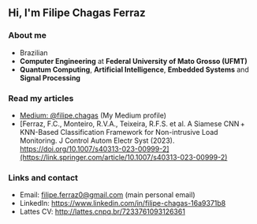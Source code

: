 
## Hi, I'm Filipe Chagas Ferraz

### About me

* Brazilian
* **Computer Engineering** at **Federal University of Mato Grosso (UFMT)** 
* **Quantum Computing**, **Artificial Intelligence**, **Embedded Systems** and **Signal Processing** 

### Read my articles
* [Medium: @filipe.chagas](https://medium.com/@filipe.chagas) (My Medium profile)
* [Ferraz, F.C., Monteiro, R.V.A., Teixeira, R.F.S. et al. A Siamese CNN + KNN-Based Classification Framework for Non-intrusive Load Monitoring. J Control Autom Electr Syst (2023). https://doi.org/10.1007/s40313-023-00999-2](https://link.springer.com/article/10.1007/s40313-023-00999-2)
<!-- * [ORCID: 0000-0003-4130-3801](https://orcid.org/0000-0003-4130-3801) (My ORCID page with research papers) -->

### Links and contact

* Email: filipe.ferraz0@gmail.com (main personal email)
* LinkedIn: https://www.linkedin.com/in/filipe-chagas-16a9371b8
* Lattes CV: http://lattes.cnpq.br/7233761093126361
